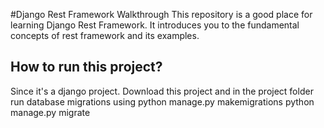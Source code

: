 #Django Rest Framework Walkthrough
This repository is a good place for learning Django Rest Framework. It introduces you to the fundamental concepts of rest framework and its examples.
## How to run this project?
Since it's a django project. Download this project and in the project folder run database migrations using
    python manage.py makemigrations
    python manage.py migrate